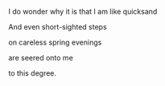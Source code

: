 I do wonder why it is that I am like quicksand

And even short-sighted steps

on careless spring evenings

are seered onto me

to this degree.
